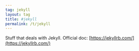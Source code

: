 ```yaml
---
tag: jekyll
layout: tag
title: #jekyll
permalink: /t/jekyll
---
```


Stuff that deals with Jekyll. Official doc: [https://jekyllrb.com/](https://jekyllrb.com/)